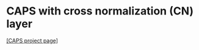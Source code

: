 # CAPS with cross normalization (CN) layer

[[CAPS project page]](https://qianqianwang68.github.io/CAPS/)